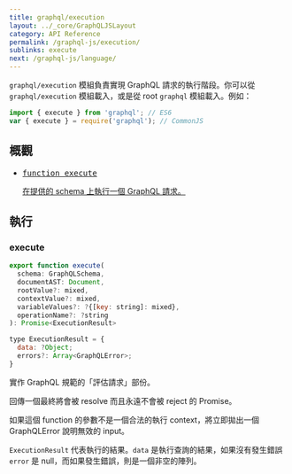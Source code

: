 ```yaml
---
title: graphql/execution
layout: ../_core/GraphQLJSLayout
category: API Reference
permalink: /graphql-js/execution/
sublinks: execute
next: /graphql-js/language/
---
```


`graphql/execution` 模組負責實現
GraphQL 請求的執行階段。你可以從 `graphql/execution` 模組載入，或是從 root `graphql` 模組載入。例如：

```js
import { execute } from 'graphql'; // ES6
var { execute } = require('graphql'); // CommonJS
```

## 概觀

<ul class="apiIndex">
  <li>
    <a href="#execute">
      <pre>function execute</pre>
      在提供的 schema 上執行一個 GraphQL 請求。
    </a>
  </li>
</ul>

## 執行

### execute

```js
export function execute(
  schema: GraphQLSchema,
  documentAST: Document,
  rootValue?: mixed,
  contextValue?: mixed,
  variableValues?: ?{[key: string]: mixed},
  operationName?: ?string
): Promise<ExecutionResult>

type ExecutionResult = {
  data: ?Object;
  errors?: Array<GraphQLError>;
}
```

實作 GraphQL 規範的「評估請求」部份。

回傳一個最終將會被 resolve 而且永遠不會被 reject 的 Promise。

如果這個 function 的參數不是一個合法的執行 context，將立即拋出一個 GraphQLError 說明無效的 input。

`ExecutionResult` 代表執行的結果。`data` 是執行查詢的結果，如果沒有發生錯誤 `error` 是 null，而如果發生錯誤，則是一個非空的陣列。
